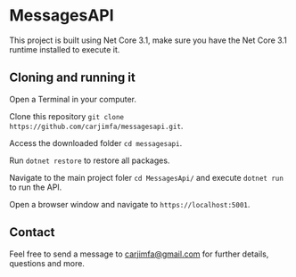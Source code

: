 # MessagesAPI

This project is built using Net Core 3.1, make sure you have the Net Core 3.1 runtime installed to execute it.

## Cloning and running it

Open a Terminal in your computer.

Clone this repository `git clone https://github.com/carjimfa/messagesapi.git`.

Access the downloaded folder `cd messagesapi`.

Run `dotnet restore` to restore all packages.

Navigate to the main project foler `cd MessagesApi/` and execute `dotnet run` to run the API.

Open a browser window and navigate to `https://localhost:5001`.

## Contact

Feel free to send a message to carjimfa@gmail.com for further details, questions and more.